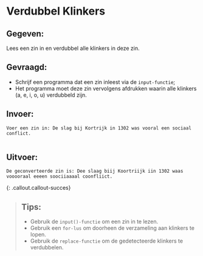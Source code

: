 # Verdubbel Klinkers

## Gegeven: 

Lees een zin in en verdubbel alle klinkers in deze zin.


## Gevraagd: 
* Schrijf een programma dat een zin inleest via de `input-functie`;
* Het programma moet deze zin vervolgens afdrukken waarin alle klinkers (a, e, i, o, u) verdubbeld zijn.

## Invoer: 
```
Voer een zin in: De slag bij Kortrijk in 1302 was vooral een sociaal conflict.


```
## Uitvoer: 
```
De geconverteerde zin is: Dee slaag biij Koortriijk iin 1302 waas vooooraal eeeen soociiaaaal coonfliict.
```

{: .callout.callout-succes}
>## Tips: 
>* Gebruik de `input()-functie` om een zin in te lezen.
>* Gebruik een `for-lus` om doorheen de verzameling aan klinkers te lopen.
>* Gebruik de `replace-functie` om de gedetecteerde klinkers te verdubbelen.

